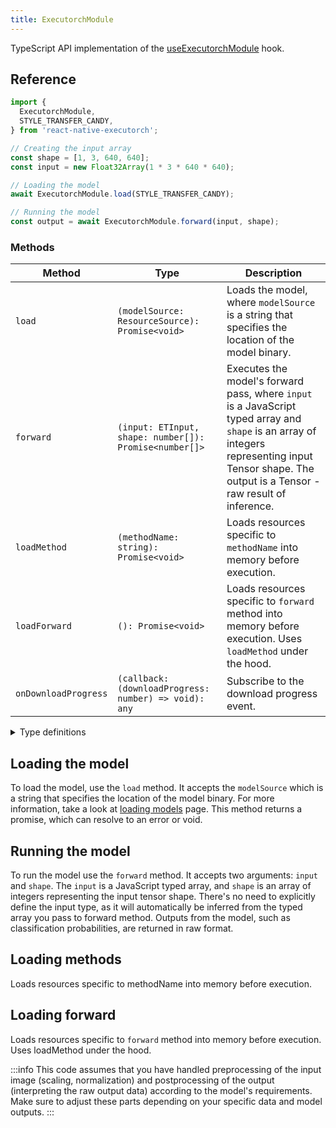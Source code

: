 ```yaml
---
title: ExecutorchModule
---
```


TypeScript API implementation of the [useExecutorchModule](../../02-hooks/03-executorch-bindings/useExecutorchModule.md) hook.

## Reference

```typescript
import {
  ExecutorchModule,
  STYLE_TRANSFER_CANDY,
} from 'react-native-executorch';

// Creating the input array
const shape = [1, 3, 640, 640];
const input = new Float32Array(1 * 3 * 640 * 640);

// Loading the model
await ExecutorchModule.load(STYLE_TRANSFER_CANDY);

// Running the model
const output = await ExecutorchModule.forward(input, shape);
```

### Methods

| Method               | Type                                                   | Description                                                                                                                                                                                         |
| -------------------- | ------------------------------------------------------ | --------------------------------------------------------------------------------------------------------------------------------------------------------------------------------------------------- |
| `load`               | `(modelSource: ResourceSource): Promise<void>`         | Loads the model, where `modelSource` is a string that specifies the location of the model binary.                                                                                                   |
| `forward`            | `(input: ETInput, shape: number[]): Promise<number[]>` | Executes the model's forward pass, where `input` is a JavaScript typed array and `shape` is an array of integers representing input Tensor shape. The output is a Tensor - raw result of inference. |
| `loadMethod`         | `(methodName: string): Promise<void>`                  | Loads resources specific to `methodName` into memory before execution.                                                                                                                              |
| `loadForward`        | `(): Promise<void>`                                    | Loads resources specific to `forward` method into memory before execution. Uses `loadMethod` under the hood.                                                                                        |
| `onDownloadProgress` | `(callback: (downloadProgress: number) => void): any`  | Subscribe to the download progress event.                                                                                                                                                           |

<details>
<summary>Type definitions</summary>

```typescript
type ResourceSource = string | number | object;

export type ETInput =
  | Int8Array
  | Int32Array
  | BigInt64Array
  | Float32Array
  | Float64Array;
```

</details>

## Loading the model

To load the model, use the `load` method. It accepts the `modelSource` which is a string that specifies the location of the model binary. For more information, take a look at [loading models](../../01-fundamentals/02-loading-models.md) page. This method returns a promise, which can resolve to an error or void.

## Running the model

To run the model use the `forward` method. It accepts two arguments: `input` and `shape`. The `input` is a JavaScript typed array, and `shape` is an array of integers representing the input tensor shape. There's no need to explicitly define the input type, as it will automatically be inferred from the typed array you pass to forward method. Outputs from the model, such as classification probabilities, are returned in raw format.

## Loading methods

Loads resources specific to methodName into memory before execution.

## Loading forward

Loads resources specific to `forward` method into memory before execution. Uses loadMethod under the hood.

:::info
This code assumes that you have handled preprocessing of the input image (scaling, normalization) and postprocessing of the output (interpreting the raw output data) according to the model's requirements. Make sure to adjust these parts depending on your specific data and model outputs.
:::
